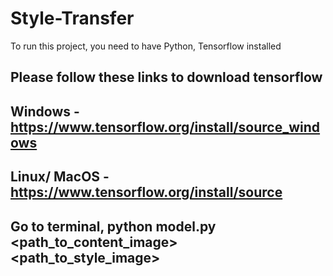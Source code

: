 # Style-Transfer
To run this project, you need to have Python, Tensorflow installed
## Please follow these links to download tensorflow 
## Windows  - https://www.tensorflow.org/install/source_windows
## Linux/ MacOS - https://www.tensorflow.org/install/source
## Go to terminal, python model.py <path_to_content_image> <path_to_style_image>
